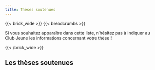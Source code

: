 ```yaml
---
title: Thèses soutenues
---
```


{{< brick_wide >}}
{{< breadcrumbs >}}

Si vous souhaitez apparaître dans cette liste, n’hésitez pas à indiquer au Club Jeune les informations concernant votre thèse !

{{< /brick_wide >}}
## Les thèses soutenues